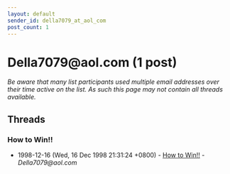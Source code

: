 ```yaml
---
layout: default
sender_id: della7079_at_aol_com
post_count: 1
---
```


# Della7079<span>@</span>aol.com (1 post)

_Be aware that many list participants used multiple email addresses over their time active on the list. As such this page may not contain all threads available._

## Threads

### How to Win!!
+ 1998-12-16 (Wed, 16 Dec 1998 21:31:24 +0800) - [How to Win!!](/archive/1998/12/de17e36b699e153ab5216e440618b1c9e267935c82e999e58b0e1e38d555795e) - _Della7079@aol.com_

